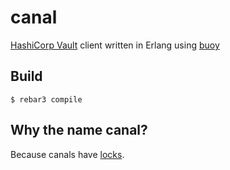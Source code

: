 canal
=====

[HashiCorp Vault](https://www.vaultproject.io/) client written in Erlang using [buoy](https://github.com/lpgauth/buoy)

Build
-----

    $ rebar3 compile


Why the name canal?
-------------------

Because canals have [locks](https://en.wikipedia.org/wiki/Lock_(water_navigation)).
